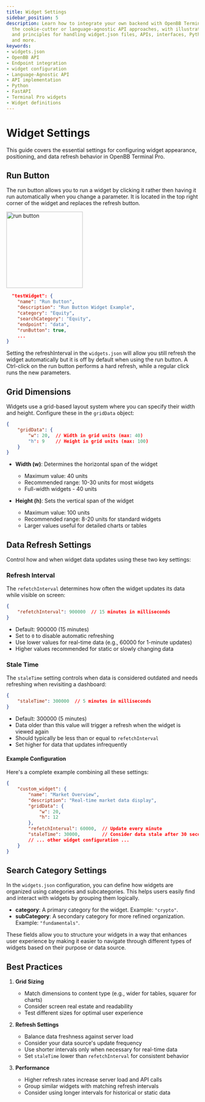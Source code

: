 ```yaml
---
title: Widget Settings
sidebar_position: 5
description: Learn how to integrate your own backend with OpenBB Terminal Pro using
  the cookie-cutter or language-agnostic API approaches, with illustrative guides
  and principles for handling widget.json files, APIs, interfaces, Python, FastAPI
  and more.
keywords:
- widgets.json
- OpenBB API
- Endpoint integration
- widget configuration
- Language-Agnostic API
- API implementation
- Python
- FastAPI
- Terminal Pro widgets
- Widget definitions
---
```


# Widget Settings

This guide covers the essential settings for configuring widget appearance, positioning, and data refresh behavior in OpenBB Terminal Pro.

## Run Button

The run button allows you to run a widget by clicking it rather then having it run automatically when you change a parameter. It is located in the top right corner of the widget and replaces the refresh button.

<div style={{display: 'flex', justifyContent: 'center'}}>
  <img className="pro-border-gradient" width="200" alt="run button" src="https://openbb-assets.s3.us-east-1.amazonaws.com/docs/pro/run+button.png" />
</div>

```json
  "testWidget": {
    "name": "Run Button",
    "description": "Run Button Widget Example",
    "category": "Equity",
    "searchCategory": "Equity",
    "endpoint": "data",
    "runButton": true,
    ...
}
```

Setting the refreshInterval in the `widgets.json` will allow you still refresh the widget automatically but it is off by default when using the run button. A Ctrl-click on the run button performs a hard refresh, while a regular click runs the new parameters.

## Grid Dimensions

Widgets use a grid-based layout system where you can specify their width and height. Configure these in the `gridData` object:

```json
{
    "gridData": {
        "w": 20,  // Width in grid units (max: 40)
        "h": 9    // Height in grid units (max: 100)
    }
}
```

- **Width (w)**: Determines the horizontal span of the widget
  - Maximum value: 40 units
  - Recommended range: 10-30 units for most widgets
  - Full-width widgets - 40 units

- **Height (h)**: Sets the vertical span of the widget
  - Maximum value: 100 units
  - Recommended range: 8-20 units for standard widgets
  - Larger values useful for detailed charts or tables

## Data Refresh Settings

Control how and when widget data updates using these two key settings:

### Refresh Interval

The `refetchInterval` determines how often the widget updates its data while visible on screen:

```json
{
    "refetchInterval": 900000  // 15 minutes in milliseconds
}
```

- Default: 900000 (15 minutes)
- Set to `0` to disable automatic refreshing
- Use lower values for real-time data (e.g., 60000 for 1-minute updates)
- Higher values recommended for static or slowly changing data

### Stale Time

The `staleTime` setting controls when data is considered outdated and needs refreshing when revisiting a dashboard:

```json
{
    "staleTime": 300000  // 5 minutes in milliseconds
}
```

- Default: 300000 (5 minutes)
- Data older than this value will trigger a refresh when the widget is viewed again
- Should typically be less than or equal to `refetchInterval`
- Set higher for data that updates infrequently

#### Example Configuration

Here's a complete example combining all these settings:

```json
{
    "custom_widget": {
        "name": "Market Overview",
        "description": "Real-time market data display",
        "gridData": {
            "w": 20,
            "h": 12
        },
        "refetchInterval": 60000,  // Update every minute
        "staleTime": 30000,        // Consider data stale after 30 seconds
        // ... other widget configuration ...
    }
}
```

## Search Category Settings

In the `widgets.json` configuration, you can define how widgets are organized using categories and subcategories. This helps users easily find and interact with widgets by grouping them logically.

- **category**: A primary category for the widget. Example: `"crypto"`.
- **subCategory**: A secondary category for more refined organization. Example: `"fundamentals"`.

These fields allow you to structure your widgets in a way that enhances user experience by making it easier to navigate through different types of widgets based on their purpose or data source.

## Best Practices

1. **Grid Sizing**
   - Match dimensions to content type (e.g., wider for tables, squarer for charts)
   - Consider screen real estate and readability
   - Test different sizes for optimal user experience

2. **Refresh Settings**
   - Balance data freshness against server load
   - Consider your data source's update frequency
   - Use shorter intervals only when necessary for real-time data
   - Set `staleTime` lower than `refetchInterval` for consistent behavior

3. **Performance**
   - Higher refresh rates increase server load and API calls
   - Group similar widgets with matching refresh intervals
   - Consider using longer intervals for historical or static data
